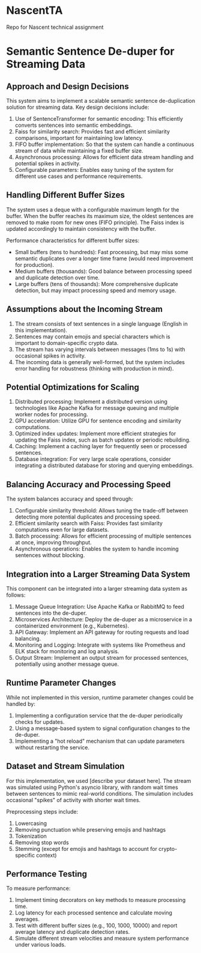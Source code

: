 # NascentTA
Repo for Nascent technical assignment

# Semantic Sentence De-duper for Streaming Data

## Approach and Design Decisions

This system aims to implement a scalable semantic sentence de-duplication solution for streaming data. Key design decisions include:

1. Use of SentenceTransformer for semantic encoding: This efficiently converts sentences into semantic embeddings.
2. Faiss for similarity search: Provides fast and efficient similarity comparisons, important for maintaining low latency.
3. FIFO buffer implementation: So that the system can handle a continuous stream of data while maintaining a fixed buffer size.
4. Asynchronous processing: Allows for efficient data stream handling and potential spikes in activity.
5. Configurable parameters: Enables easy tuning of the system for different use cases and performance requirements.

## Handling Different Buffer Sizes

The system uses a deque with a configurable maximum length for the buffer. When the buffer reaches its maximum size, the oldest sentences are removed to make room for new ones (FIFO principle). The Faiss index is updated accordingly to maintain consistency with the buffer.

Performance characteristics for different buffer sizes:
- Small buffers (tens to hundreds): Fast processing, but may miss some semantic duplicates over a longer time frame (would need improvement for production).
- Medium buffers (thousands): Good balance between processing speed and duplicate detection over time.
- Large buffers (tens of thousands): More comprehensive duplicate detection, but may impact processing speed and memory usage.

## Assumptions about the Incoming Stream

1. The stream consists of text sentences in a single language (English in this implementation).
2. Sentences may contain emojis and special characters which is important to domain-specific crypto data.
3. The stream has varying intervals between messages (1ms to 1s) with occasional spikes in activity.
4. The incoming data is generally well-formed, but the system includes error handling for robustness (thinking with production in mind).

## Potential Optimizations for Scaling

1. Distributed processing: Implement a distributed version using technologies like Apache Kafka for message queuing and multiple worker nodes for processing.
2. GPU acceleration: Utilize GPU for sentence encoding and similarity computations.
3. Optimized index updates: Implement more efficient strategies for updating the Faiss index, such as batch updates or periodic rebuilding.
4. Caching: Implement a caching layer for frequently seen or processed sentences.
5. Database integration: For very large scale operations, consider integrating a distributed database for storing and querying embeddings.

## Balancing Accuracy and Processing Speed

The system balances accuracy and speed through:
1. Configurable similarity threshold: Allows tuning the trade-off between detecting more potential duplicates and processing speed.
2. Efficient similarity search with Faiss: Provides fast similarity computations even for large datasets.
3. Batch processing: Allows for efficient processing of multiple sentences at once, improving throughput.
4. Asynchronous operations: Enables the system to handle incoming sentences without blocking.

## Integration into a Larger Streaming Data System

This component can be integrated into a larger streaming data system as follows:

1. Message Queue Integration: Use Apache Kafka or RabbitMQ to feed sentences into the de-duper.
2. Microservices Architecture: Deploy the de-duper as a microservice in a containerized environment (e.g., Kubernetes).
3. API Gateway: Implement an API gateway for routing requests and load balancing.
4. Monitoring and Logging: Integrate with systems like Prometheus and ELK stack for monitoring and log analysis.
5. Output Stream: Implement an output stream for processed sentences, potentially using another message queue.

## Runtime Parameter Changes

While not implemented in this version, runtime parameter changes could be handled by:
1. Implementing a configuration service that the de-duper periodically checks for updates.
2. Using a message-based system to signal configuration changes to the de-duper.
3. Implementing a "hot reload" mechanism that can update parameters without restarting the service.

## Dataset and Stream Simulation

For this implementation, we used [describe your dataset here]. The stream was simulated using Python's asyncio library, with random wait times between sentences to mimic real-world conditions. The simulation includes occasional "spikes" of activity with shorter wait times.

Preprocessing steps include:
1. Lowercasing
2. Removing punctuation while preserving emojis and hashtags
3. Tokenization
4. Removing stop words
5. Stemming (except for emojis and hashtags to account for crypto-specific context)

## Performance Testing

To measure performance:
1. Implement timing decorators on key methods to measure processing time.
2. Log latency for each processed sentence and calculate moving averages.
3. Test with different buffer sizes (e.g., 100, 1000, 10000) and report average latency and duplicate detection rates.
4. Simulate different stream velocities and measure system performance under various loads.


